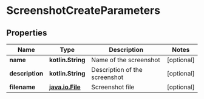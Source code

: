 
# ScreenshotCreateParameters

## Properties
Name | Type | Description | Notes
------------ | ------------- | ------------- | -------------
**name** | **kotlin.String** | Name of the screenshot |  [optional]
**description** | **kotlin.String** | Description of the screenshot |  [optional]
**filename** | [**java.io.File**](java.io.File.md) | Screenshot file |  [optional]



